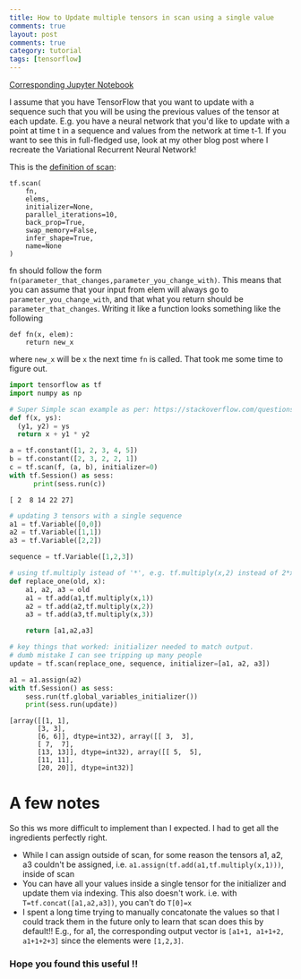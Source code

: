 ```yaml
---
title: How to Update multiple tensors in scan using a single value
comments: true
layout: post
comments: true
category: tutorial
tags: [tensorflow]
---
```


[Corresponding Jupyter Notebook](https://github.com/wcarvalho/jupyter_notebooks/blob/master/tf.scan/Tensorflow%20Scan.ipynb)

I assume that you have TensorFlow that you want to update with a sequence such that you will be using the previous values of the tensor at each update. E.g. you have a neural network that you'd like to update with a point at time t in a sequence and values from the network at time t-1. If you want to see this in full-fledged use, look at my other blog post where I recreate the Variational Recurrent Neural Network!

This is the [definition of scan](https://www.tensorflow.org/api_docs/python/tf/scan):
```
tf.scan(
    fn,
    elems,
    initializer=None,
    parallel_iterations=10,
    back_prop=True,
    swap_memory=False,
    infer_shape=True,
    name=None
)
```
fn should follow the form `fn(parameter_that_changes,parameter_you_change_with)`. This means that you can assume that your input from elem will always go to `parameter_you_change_with`, and that what you return should be `parameter_that_changes`.
Writing it like a function looks something like the following
```
def fn(x, elem):
    return new_x
```
where `new_x` will be `x` the next time `fn` is called. That took me some time to figure out.


```python
import tensorflow as tf
import numpy as np
```


```python
# Super Simple scan example as per: https://stackoverflow.com/questions/43841782/scan-function-in-theano-and-tensorflow
def f(x, ys):
  (y1, y2) = ys
  return x + y1 * y2

a = tf.constant([1, 2, 3, 4, 5])
b = tf.constant([2, 3, 2, 2, 1])
c = tf.scan(f, (a, b), initializer=0)
with tf.Session() as sess:
      print(sess.run(c))
```

    [ 2  8 14 22 27]



```python
# updating 3 tensors with a single sequence
a1 = tf.Variable([0,0])
a2 = tf.Variable([1,1])
a3 = tf.Variable([2,2])

sequence = tf.Variable([1,2,3])

# using tf.multiply istead of '*', e.g. tf.multiply(x,2) instead of 2*x was key to this compiling...
def replace_one(old, x):
    a1, a2, a3 = old
    a1 = tf.add(a1,tf.multiply(x,1))
    a2 = tf.add(a2,tf.multiply(x,2))
    a3 = tf.add(a3,tf.multiply(x,3))

    return [a1,a2,a3]

# key things that worked: initializer needed to match output. 
# dumb mistake I can see tripping up many people
update = tf.scan(replace_one, sequence, initializer=[a1, a2, a3])

a1 = a1.assign(a2)
with tf.Session() as sess:
    sess.run(tf.global_variables_initializer())
    print(sess.run(update))


```

    [array([[1, 1],
           [3, 3],
           [6, 6]], dtype=int32), array([[ 3,  3],
           [ 7,  7],
           [13, 13]], dtype=int32), array([[ 5,  5],
           [11, 11],
           [20, 20]], dtype=int32)]


# A few notes
So this ws more difficult to implement than I expected. I had to get all the ingredients perfectly right. 
* While I can assign outside of scan, for some reason the tensors a1, a2, a3 couldn't be assigned, i.e. `a1.assign(tf.add(a1,tf.multiply(x,1)))`, inside of scan
* You can have all your values inside a single tensor for the initializer and update them via indexing. This also doesn't work. i.e. with `T=tf.concat([a1,a2,a3])`, you can't do `T[0]=x`
* I spent a long time trying to manually concatonate the values so that I could track them in the future only to learn that scan does this by default!! E.g., for a1, the corresponding output vector is `[a1+1, a1+1+2, a1+1+2+3]` since the elements were `[1,2,3]`.

### Hope you found this useful !!
